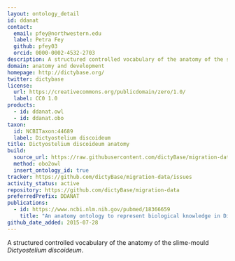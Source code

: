```yaml
---
layout: ontology_detail
id: ddanat
contact:
  email: pfey@northwestern.edu
  label: Petra Fey
  github: pfey03
  orcid: 0000-0002-4532-2703
description: A structured controlled vocabulary of the anatomy of the slime-mold Dictyostelium discoideum
domain: anatomy and development
homepage: http://dictybase.org/
twitter: dictybase
license:
  url: https://creativecommons.org/publicdomain/zero/1.0/
  label: CC0 1.0
products:
  - id: ddanat.owl
  - id: ddanat.obo
taxon:
  id: NCBITaxon:44689
  label: Dictyostelium discoideum
title: Dictyostelium discoideum anatomy
build:
  source_url: https://raw.githubusercontent.com/dictyBase/migration-data/master/ontologies/dicty_anatomy.obo
  method: obo2owl
  insert_ontology_id: true
tracker: https://github.com/dictyBase/migration-data/issues
activity_status: active
repository: https://github.com/dictyBase/migration-data
preferredPrefix: DDANAT
publications:
  - id: https://www.ncbi.nlm.nih.gov/pubmed/18366659
    title: "An anatomy ontology to represent biological knowledge in Dictyostelium discoideum"
github_date_added: 2015-07-28
---
```


A structured controlled vocabulary of the anatomy of the slime-mould <i>Dictyostelium discoideum</i>.
